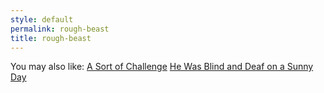```yaml
---
style: default
permalink: rough-beast
title: rough-beast
---
```

You may also like:
[A Sort of Challenge](http://scp-wiki.net/a-sort-of-challenge)
[He Was Blind and Deaf on a Sunny Day](http://scp-wiki.net/he-was-blind-and-deaf-on-a-sunny-day)